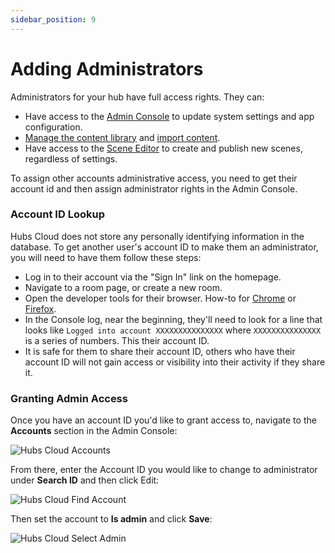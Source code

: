 ```yaml
---
sidebar_position: 9
---
```


# Adding Administrators

Administrators for your hub have full access rights. They can:

- Have access to the [Admin Console](./hubs-cloud-getting-started.md) to update system settings and app configuration.
- [Manage the content library](./hubs-cloud-managing-content.md) and [import content](./hubs-cloud-importing-content.md).
- Have access to the [Scene Editor](./spoke-creating-projects.md) to create and publish new scenes, regardless of settings.

To assign other accounts administrative access, you need to get their account id and then assign administrator rights in the Admin Console.

### Account ID Lookup

Hubs Cloud does not store any personally identifying information in the database. To get another user's account ID to make them an administrator, you will need to have them follow these steps:

- Log in to their account via the "Sign In" link on the homepage.
- Navigate to a room page, or create a new room.
- Open the developer tools for their browser. How-to for [Chrome](https://developers.google.com/web/tools/chrome-devtools) or [Firefox](https://developer.mozilla.org/en-US/docs/Tools).
- In the Console log, near the beginning, they'll need to look for a line that looks like `Logged into account XXXXXXXXXXXXXXX` where `XXXXXXXXXXXXXXX` is a series of numbers. This their account ID.
- It is safe for them to share their account ID, others who have their account ID will not gain access or visibility into their activity if they share it.

### Granting Admin Access

Once you have an account ID you'd like to grant access to, navigate to the **Accounts** section in the Admin Console:

![Hubs Cloud Accounts](/img/hubs-cloud-accounts.jpeg)

From there, enter the Account ID you would like to change to administrator under **Search ID** and then click Edit:

![Hubs Cloud Find Account](/img/hubs-cloud-find-account.jpeg)

Then set the account to **Is admin** and click **Save**:

![Hubs Cloud Select Admin](/img/hubs-cloud-select-admin.jpeg)

